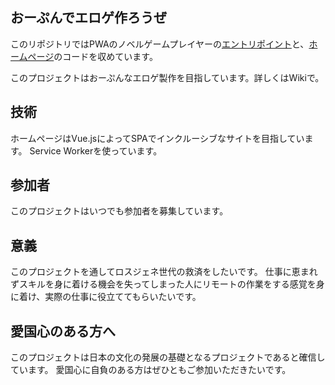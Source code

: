 おーぷんでエロゲ作ろうぜ
---
このリポジトリではPWAのノベルゲームプレイヤーの[エントリポイント](https://open-novel.github.io/)と、[ホームページ](https://open-novel.github.io/source/)のコードを収めています。

このプロジェクトはおーぷんなエロゲ製作を目指しています。詳しくはWikiで。

## 技術
ホームページはVue.jsによってSPAでインクルーシブなサイトを目指しています。
Service Workerを使っています。

## 参加者
このプロジェクトはいつでも参加者を募集しています。

## 意義
このプロジェクトを通してロスジェネ世代の救済をしたいです。
仕事に恵まれずスキルを身に着ける機会を失ってしまった人にリモートの作業をする感覚を身に着け、実際の仕事に役立ててもらいたいです。

## 愛国心のある方へ
このプロジェクトは日本の文化の発展の基礎となるプロジェクトであると確信しています。
愛国心に自負のある方はぜひともご参加いただきたいです。